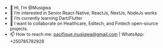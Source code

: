 - 👋 Hi, I’m @Musigwa
- 👀 I’m interested in Senior React-Native, ReactJs, NextJs, NodeJs works
- 🌱 I’m currently learning Dart/Flutter
- 💞️ I want to collaborate on Healthcare, Editech, and Fintech open-source projects.
- 📫 How to reach me: pacifique.musigwa@gmail.com | WhatsApp: +250785782928

<!---
Musigwa/Musigwa is a ✨ special ✨ repository because its `README.md` (this file) appears on your GitHub profile.
You can click the Preview link to take a look at your changes.
--->
